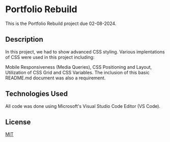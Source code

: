 # Portfolio Rebuild

This is the Portfolio Rebuild project due 02-08-2024.

## Description

In this project, we had to show advanced CSS styling. Various implentations of CSS were used in this project including:

Mobile Responsiveness (Media Queries),
CSS Positioning and Layout,
Utilization of CSS Grid and
CSS Variables. The inclusion of this basic README.md document was also a requirement.

## Technologies Used

All code was done using Microsoft's Visual Studio Code Editor (VS Code).

## License

[MIT](https://choosealicense.com/licenses/mit/)
